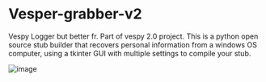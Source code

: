 # Vesper-grabber-v2
Vespy Logger but better fr. Part of vespy 2.0 project. This is a python open source stub builder that recovers personal information from a windows OS computer, using a tkinter GUI with multiple settings to compile your stub.

![image](https://github.com/Vesperlolll/Vesper-grabber-v2/assets/136964274/61f7507d-61ae-4231-8bdc-9976799f47ed)
